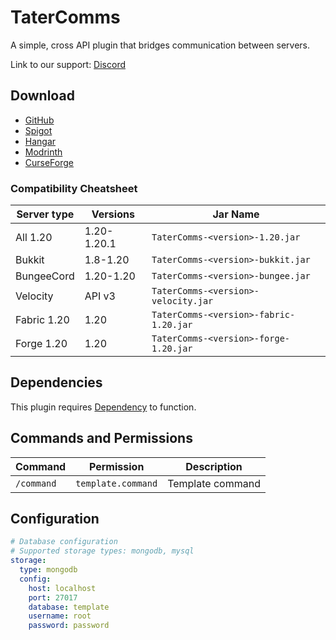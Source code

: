 # TaterComms

A simple, cross API plugin that bridges communication between servers.

Link to our support: [Discord](https://discord.gg/jec2jpdj7A)

## Download

- [GitHub](https://github.com/p0t4t0sandwich/TaterComms/releases)
- [Spigot](https://www.spigotmc.org/resources/template.xxxxxx/)
- [Hangar](https://hangar.papermc.io/p0t4t0sandwich/TaterComms)
- [Modrinth](https://modrinth.com/plugin/tatercomms)
- [CurseForge](https://www.curseforge.com/minecraft/mc-mods/tatercomms)

### Compatibility Cheatsheet

| Server type | Versions    | Jar Name                               |
|-------------|-------------|----------------------------------------|
| All 1.20    | 1.20-1.20.1 | `TaterComms-<version>-1.20.jar`        |
| Bukkit      | 1.8-1.20    | `TaterComms-<version>-bukkit.jar`      |
| BungeeCord  | 1.20-1.20   | `TaterComms-<version>-bungee.jar`      |
| Velocity    | API v3      | `TaterComms-<version>-velocity.jar`    |
| Fabric 1.20 | 1.20        | `TaterComms-<version>-fabric-1.20.jar` |
| Forge 1.20  | 1.20        | `TaterComms-<version>-forge-1.20.jar`  |

## Dependencies

This plugin requires [Dependency]() to function.

## Commands and Permissions

| Command                                    | Permission         | Description                  |
|--------------------------------------------|--------------------|------------------------------|
| `/command`                                 | `template.command` | Template command             |

## Configuration

```yaml
# Database configuration
# Supported storage types: mongodb, mysql
storage:
  type: mongodb
  config:
    host: localhost
    port: 27017
    database: template
    username: root
    password: password
```
